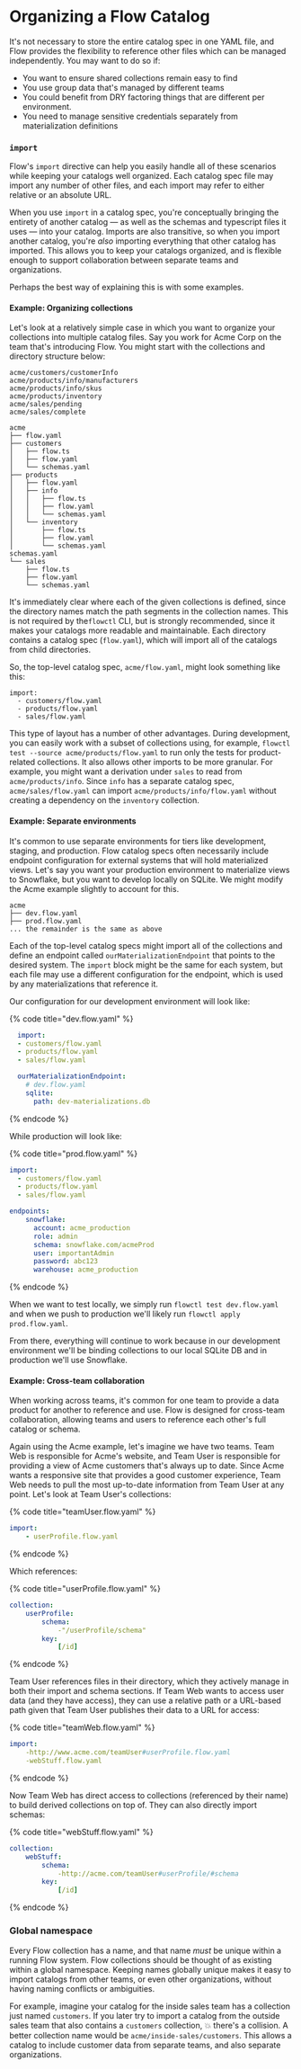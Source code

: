 # Organizing a Flow Catalog

It's not necessary to store the entire catalog spec in one YAML file, and Flow provides the flexibility to reference other files which can be managed independently. You may want to do so if:

* You want to ensure shared collections remain easy to find
* You use group data that's managed by different teams
* You could benefit from DRY factoring things that are different per environment.
* You need to manage sensitive credentials separately from materialization definitions

### `import`

Flow's `import` directive can help you easily handle all of these scenarios while keeping your catalogs well organized. Each catalog spec file may import any number of other files, and each import may refer to either relative or an absolute URL.&#x20;

When you use `import` in a catalog spec, you're conceptually bringing the entirety of another catalog — as well as the schemas and typescript files it uses — into your catalog. Imports are also transitive, so when you import another catalog, you're _also_ importing everything that other catalog has imported. This allows you to keep your catalogs organized, and is flexible enough to support collaboration between separate teams and organizations.

Perhaps the best way of explaining this is with some examples.

#### Example: Organizing collections

Let's look at a relatively simple case in which you want to organize your collections into multiple catalog files. Say you work for Acme Corp on the team that's introducing Flow. You might start with the collections and directory structure below:

```
acme/customers/customerInfo
acme/products/info/manufacturers
acme/products/info/skus
acme/products/inventory
acme/sales/pending
acme/sales/complete
```

```
acme
├── flow.yaml
├── customers
│   ├── flow.ts
│   ├── flow.yaml
│   └── schemas.yaml
├── products
│   ├── flow.yaml
│   ├── info
│   │   ├── flow.ts
│   │   ├── flow.yaml
│   │   └── schemas.yaml
│   └── inventory
│       ├── flow.ts
│       ├── flow.yaml
│       └── schemas.yaml
schemas.yaml
└── sales
    ├── flow.ts
    ├── flow.yaml
    └── schemas.yaml
```

It's immediately clear where each of the given collections is defined, since the directory names match the path segments in the collection names. This is not required by the`flowctl` CLI, but is strongly recommended, since it makes your catalogs more readable and maintainable. Each directory contains a catalog spec (`flow.yaml`), which will import all of the catalogs from child directories.

So, the top-level catalog spec, `acme/flow.yaml`, might look something like this:

```
import:
  - customers/flow.yaml
  - products/flow.yaml
  - sales/flow.yaml
```

This type of layout has a number of other advantages. During development, you can easily work with a subset of collections using, for example, `flowctl test --source acme/products/flow.yaml` to run only the tests for product-related collections. It also allows other imports to be more granular. For example, you might want a derivation under `sales` to read from `acme/products/info`. Since `info` has a separate catalog spec, `acme/sales/flow.yaml` can import `acme/products/info/flow.yaml` without creating a dependency on the `inventory` collection.

#### Example: Separate environments

It's common to use separate environments for tiers like development, staging, and production. Flow catalog specs often necessarily include endpoint configuration for external systems that will hold materialized views. Let's say you want your production environment to materialize views to Snowflake, but you want to develop locally on SQLite. We might modify the Acme example slightly to account for this.

```
acme
├── dev.flow.yaml
├── prod.flow.yaml
... the remainder is the same as above
```

Each of the top-level catalog specs might import all of the collections and define an endpoint called `ourMaterializationEndpoint` that points to the desired system. The `import` block might be the same for each system, but each file may use a different configuration for the endpoint, which is used by any materializations that reference it. &#x20;

Our configuration for our development environment will look like:

{% code title="dev.flow.yaml" %}
```yaml
  import:
  - customers/flow.yaml
  - products/flow.yaml
  - sales/flow.yaml

  ourMaterializationEndpoint:
    # dev.flow.yaml
    sqlite:
      path: dev-materializations.db
```
{% endcode %}

While production will look like:

{% code title="prod.flow.yaml" %}
```yaml
import:
  - customers/flow.yaml
  - products/flow.yaml
  - sales/flow.yaml

endpoints:
    snowflake:
      account: acme_production
      role: admin
      schema: snowflake.com/acmeProd
      user: importantAdmin
      password: abc123
      warehouse: acme_production
```
{% endcode %}

When we want to test locally, we simply run `flowctl test dev.flow.yaml` and when we push to production we'll likely run `flowctl apply prod.flow.yaml`.

From there, everything will continue to work because in our development environment we'll be binding collections to our local SQLite DB and in production we'll use Snowflake.

#### Example: Cross-team collaboration

When working across teams, it's common for one team to provide a data product for another to reference and use. Flow is designed for cross-team collaboration, allowing teams and users to reference each other's full catalog or schema. &#x20;

Again using the Acme example, let's imagine we have two teams. Team Web is responsible for Acme's website, and Team User is responsible for providing a view of Acme customers that's always up to date. Since Acme wants a responsive site that provides a good customer experience, Team Web needs to pull the most up-to-date information from Team User at any point. Let's look at Team User's collections:

{% code title="teamUser.flow.yaml" %}
```yaml
import:
    - userProfile.flow.yaml
```
{% endcode %}

Which references:

{% code title="userProfile.flow.yaml" %}
```yaml
collection:
    userProfile:
        schema:
            -"/userProfile/schema"
        key:
            [/id]
```
{% endcode %}

Team User references files in their directory, which they actively manage in both their import and schema sections. If Team Web wants to access user data (and they have access), they can use a relative path or a URL-based path given that Team User publishes their data to a URL for access:

{% code title="teamWeb.flow.yaml" %}
```yaml
import:
    -http://www.acme.com/teamUser#userProfile.flow.yaml
    -webStuff.flow.yaml
```
{% endcode %}

Now Team Web has direct access to collections (referenced by their name) to build derived collections on top of. They can also directly import schemas:

{% code title="webStuff.flow.yaml" %}
```yaml
collection:
    webStuff:
        schema:
            -http://acme.com/teamUser#userProfile/#schema
        key:
            [/id]
```
{% endcode %}

### Global namespace

Every Flow collection has a name, and that name _must_ be unique within a running Flow system. Flow collections should be thought of as existing within a global namespace. Keeping names globally unique makes it easy to import catalogs from other teams, or even other organizations, without having naming conflicts or ambiguities.

For example, imagine your catalog for the inside sales team has a collection just named `customers`. If you later try to import a catalog from the outside sales team that also contains a `customers` collection, 💥 there's a collision. A better collection name would be `acme/inside-sales/customers`. This allows a catalog to include customer data from separate teams, and also separate organizations.